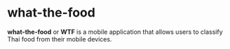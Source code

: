 # what-the-food

**what-the-food** or **WTF** is a mobile application that allows users to classify Thai food from their mobile devices.

